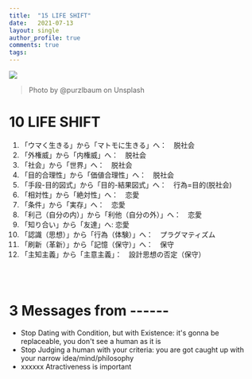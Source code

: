 ```yaml
---
title:  "15 LIFE SHIFT"
date:   2021-07-13
layout: single
author_profile: true
comments: true
tags:
---
```


![](https://images.unsplash.com/photo-1558522195-e1201b090344?ixid=MnwxMjA3fDB8MHxwaG90by1wYWdlfHx8fGVufDB8fHx8&ixlib=rb-1.2.1&auto=format&fit=crop&w=1050&q=80)
> Photo by @purzlbaum on Unsplash

# 10 LIFE SHIFT
1. 「ウマく生きる」から「マトモに生きる」へ：　脱社会
3. 「外権威」から「内権威」へ：　脱社会
6. 「社会」から「世界」へ：　脱社会
7. 「目的合理性」から「価値合理性」へ：　脱社会
8. 「手段-目的図式」から「目的-結果図式」へ：　行為=目的(脱社会)
9. 「相対性」から「絶対性」へ：　恋愛
10. 「条件」から「実存」へ：　恋愛 
11. 「利己（自分の内）」から「利他（自分の外）」へ：　恋愛 
12. 「知り合い」から「友達」へ: 恋愛
13. 「認識（思想）」から「行為（体験）」へ：　プラグマティズム
14.  「刷新（革新）」から「記憶（保守）」へ：　保守
15. 「主知主義」から「主意主義」：　設計思想の否定（保守）


<br />
<br />

# 3 Messages from ------
- Stop Dating with Condition, but with Existence: it's gonna be replaceable, you don't see a human as it is
- Stop Judging a human with your criteria: you are got caught up with your narrow idea/mind/philosophy
- xxxxxx Atractiveness is important
